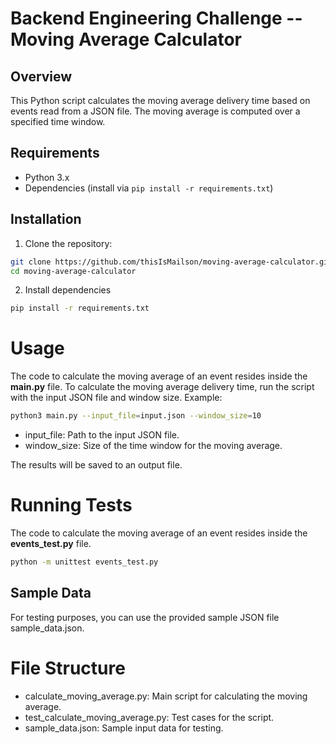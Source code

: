 # Backend Engineering Challenge -- Moving Average Calculator

## Overview

This Python script calculates the moving average delivery time based on events read from a JSON file. The moving average is computed over a specified time window.

## Requirements

* Python 3.x
* Dependencies (install via `pip install -r requirements.txt`)

## Installation

1. Clone the repository:
```bash
git clone https://github.com/thisIsMailson/moving-average-calculator.git
cd moving-average-calculator
```

2. Install dependencies
```bash
pip install -r requirements.txt
```

# Usage
The code to calculate the moving average of an event resides inside the **main.py** file.
To calculate the moving average delivery time, run the script with the input JSON file and window size. Example:
```bash
python3 main.py --input_file=input.json --window_size=10
```
* input_file: Path to the input JSON file.
* window_size: Size of the time window for the moving average.

The results will be saved to an output file.

# Running Tests
The code to calculate the moving average of an event resides inside the **events_test.py** file.
```bash
python -m unittest events_test.py 
```

## Sample Data

For testing purposes, you can use the provided sample JSON file sample_data.json.

# File Structure

 * calculate_moving_average.py: Main script for calculating the moving average.
 * test_calculate_moving_average.py: Test cases for the script.
 * sample_data.json: Sample input data for testing.
